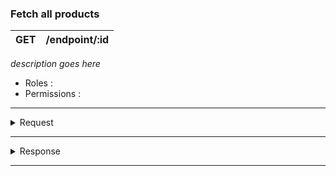 ### Fetch all products

| GET  | /endpoint/:id |
|------|---------------|

*description goes here*
- Roles : 
- Permissions : 

---
<details> 
    <summary>Request</summary>

#### Headers
| Header        | Value            |
|---------------|------------------|
| Authorization | Bearer \<JWT>    |
| Content-Type  | application/json |


#### Path Parameters
| Parameter | Description | Type | Default Value | Required | Possible Values |
|-----------|-------------|------|---------------|----------|-----------------|
| id        | -           | long | -             | YES      | -               |


#### Query Parameters
| Parameter | Description | Type | Default Value | Required | Possible Values |
|-----------|-------------|------|---------------|----------|-----------------|
| id        | -           | long | -             | YES      | -               |


#### Body
| Key | Description | Type | Default Value | Required | Possible Values |
|-----|-------------|------|---------------|----------|-----------------|
| id  | -           | long | -             | YES      | -               |

</details>

---

<details>
    <summary>Response</summary>

#### Status Code
| Code | Description  |
|------|--------------|
| 201  | Role created |
| 400  | Bad request  |

#### Headers
| Header        | Value            |
|---------------|------------------|
| Authorization | Bearer \<JWT>    |
| Content-Type  | application/json |

#### Body
| Key | Description | Type | Default Value | Required | Possible Values |
|-----|-------------|------|---------------|----------|-----------------|
| id  | -           | long | -             | YES      | -               |

</details>

---